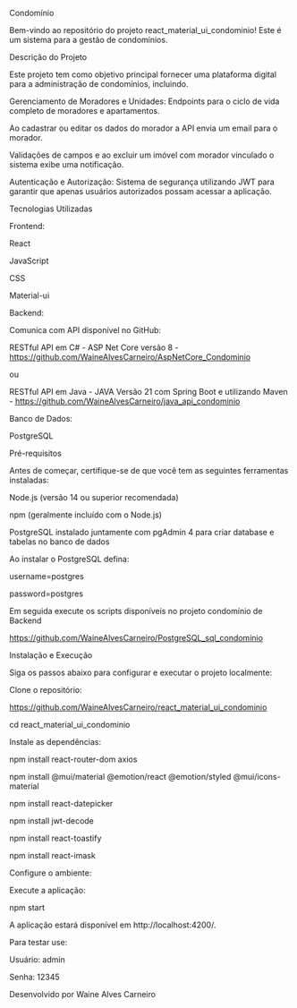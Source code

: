 Condomínio

Bem-vindo ao repositório do projeto react_material_ui_condominio! Este é um sistema para a gestão de condomínios.

Descrição do Projeto

Este projeto tem como objetivo principal fornecer uma plataforma digital para a administração de condomínios, incluindo.

Gerenciamento de Moradores e Unidades: Endpoints para o ciclo de vida completo de moradores e apartamentos.

Ao cadastrar ou editar os dados do morador a API envia um email para o morador.

Validações de campos e ao excluir um imóvel com morador vinculado o sistema exibe uma notificação.

Autenticação e Autorização: Sistema de segurança utilizando JWT para garantir que apenas usuários autorizados possam acessar a aplicação.


Tecnologias Utilizadas

Frontend:

React

JavaScript

CSS

Material-ui

Backend:

Comunica com API disponível no GitHub:

RESTful API em C# - ASP Net Core versão 8 - https://github.com/WaineAlvesCarneiro/AspNetCore_Condominio

ou

RESTful API em Java - JAVA Versão 21 com Spring Boot e utilizando Maven - https://github.com/WaineAlvesCarneiro/java_api_condominio

Banco de Dados:
    
PostgreSQL

Pré-requisitos

Antes de começar, certifique-se de que você tem as seguintes ferramentas instaladas:

Node.js (versão 14 ou superior recomendada)

npm (geralmente incluído com o Node.js)

PostgreSQL instalado juntamente com pgAdmin 4 para criar database e tabelas no banco de dados

Ao instalar o PostgreSQL defina:

username=postgres

password=postgres

Em seguida execute os scripts disponíveis no projeto condomínio de Backend

https://github.com/WaineAlvesCarneiro/PostgreSQL_sql_condominio

Instalação e Execução

Siga os passos abaixo para configurar e executar o projeto localmente:

Clone o repositório:

https://github.com/WaineAlvesCarneiro/react_material_ui_condominio

cd react_material_ui_condominio

Instale as dependências:

npm install react-router-dom axios

npm install @mui/material @emotion/react @emotion/styled @mui/icons-material

npm install react-datepicker

npm install jwt-decode

npm install react-toastify

npm install react-imask

Configure o ambiente:

Execute a aplicação:

npm start

A aplicação estará disponível em http://localhost:4200/.

Para testar use:

Usuário: admin

Senha: 12345

Desenvolvido por Waine Alves Carneiro

